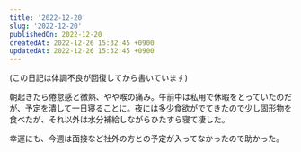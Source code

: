 ```yaml
---
title: '2022-12-20'
slug: '2022-12-20'
publishedOn: 2022-12-20
createdAt: 2022-12-26 15:32:45 +0900
updatedAt: 2022-12-26 15:32:45 +0900
---
```

(この日記は体調不良が回復してから書いています)

朝起きたら倦怠感と微熱、やや喉の痛み。午前中は私用で休暇をとっていたのだが、予定を潰して一日寝ることに。夜には多少食欲がでてきたので少し固形物を食べたが、それ以外は水分補給しながらひたすら寝て凄した。

幸運にも、今週は面接など社外の方との予定が入ってなかったので助かった。
